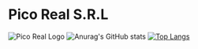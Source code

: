 # Pico Real S.R.L
![Pico Real Logo](https://avatars.githubusercontent.com/u/102993720?s=400&u=ad4b212ea4a6b2c75c92415592a99fde277da9a1&v=4)
![Anurag's GitHub stats](https://github-readme-stats.vercel.app/api?username=liascode&show_icons=true&theme=radical)
[![Top Langs](https://github-readme-stats.vercel.app/api/top-langs/?username=liascode)](https://github.com/anuraghazra/github-readme-stats)
